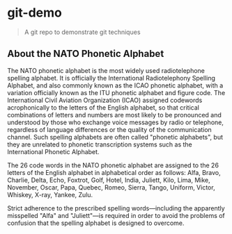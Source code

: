 # git-demo

> A git repo to demonstrate git techniques

## About the NATO Phonetic Alphabet

The NATO phonetic alphabet is the most widely used radiotelephone spelling alphabet. It is officially the International Radiotelephony Spelling Alphabet, and also commonly known as the ICAO phonetic alphabet, with a variation officially known as the ITU phonetic alphabet and figure code. The International Civil Aviation Organization (ICAO) assigned codewords acrophonically to the letters of the English alphabet, so that critical combinations of letters and numbers are most likely to be pronounced and understood by those who exchange voice messages by radio or telephone, regardless of language differences or the quality of the communication channel. Such spelling alphabets are often called "phonetic alphabets", but they are unrelated to phonetic transcription systems such as the International Phonetic Alphabet.

The 26 code words in the NATO phonetic alphabet are assigned to the 26 letters of the English alphabet in alphabetical order as follows: Alfa, Bravo, Charlie, Delta, Echo, Foxtrot, Golf, Hotel, India, Juliett, Kilo, Lima, Mike, November, Oscar, Papa, Quebec, Romeo, Sierra, Tango, Uniform, Victor, Whiskey, X-ray, Yankee, Zulu.

Strict adherence to the prescribed spelling words—including the apparently misspelled "Alfa" and "Juliett"—is required in order to avoid the problems of confusion that the spelling alphabet is designed to overcome.
